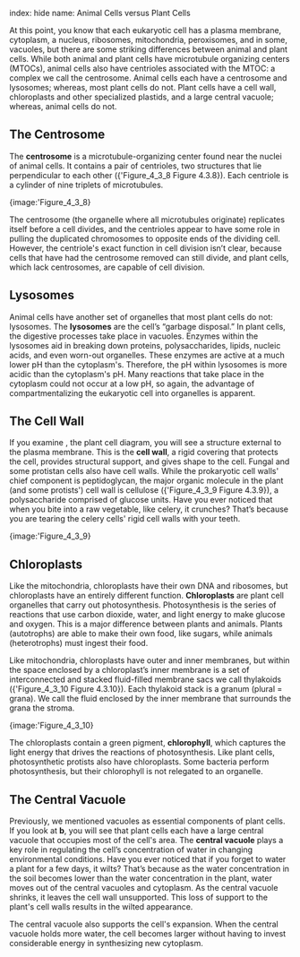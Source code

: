 index: hide
name: Animal Cells versus Plant Cells

At this point, you know that each eukaryotic cell has a plasma membrane, cytoplasm, a nucleus, ribosomes, mitochondria, peroxisomes, and in some, vacuoles, but there are some striking differences between animal and plant cells. While both animal and plant cells have microtubule organizing centers (MTOCs), animal cells also have centrioles associated with the MTOC: a complex we call the centrosome. Animal cells each have a centrosome and lysosomes; whereas, most plant cells do not. Plant cells have a cell wall, chloroplasts and other specialized plastids, and a large central vacuole; whereas, animal cells do not.

## The Centrosome

The  **centrosome** is a microtubule-organizing center found near the nuclei of animal cells. It contains a pair of centrioles, two structures that lie perpendicular to each other ({'Figure_4_3_8 Figure 4.3.8}). Each centriole is a cylinder of nine triplets of microtubules.


{image:'Figure_4_3_8}
        

The centrosome (the organelle where all microtubules originate) replicates itself before a cell divides, and the centrioles appear to have some role in pulling the duplicated chromosomes to opposite ends of the dividing cell. However, the centriole's exact function in cell division isn’t clear, because cells that have had the centrosome removed can still divide, and plant cells, which lack centrosomes, are capable of cell division.

## Lysosomes

Animal cells have another set of organelles that most plant cells do not: lysosomes. The  **lysosomes** are the cell’s “garbage disposal.” In plant cells, the digestive processes take place in vacuoles. Enzymes within the lysosomes aid in breaking down proteins, polysaccharides, lipids, nucleic acids, and even worn-out organelles. These enzymes are active at a much lower pH than the cytoplasm's. Therefore, the pH within lysosomes is more acidic than the cytoplasm's pH. Many reactions that take place in the cytoplasm could not occur at a low pH, so again, the advantage of compartmentalizing the eukaryotic cell into organelles is apparent.

## The Cell Wall

If you examine , the plant cell diagram, you will see a structure external to the plasma membrane. This is the  **cell wall**, a rigid covering that protects the cell, provides structural support, and gives shape to the cell. Fungal and some protistan cells also have cell walls. While the prokaryotic cell walls' chief component is peptidoglycan, the major organic molecule in the plant (and some protists') cell wall is cellulose ({'Figure_4_3_9 Figure 4.3.9}), a polysaccharide comprised of glucose units. Have you ever noticed that when you bite into a raw vegetable, like celery, it crunches? That’s because you are tearing the celery cells' rigid cell walls with your teeth.


{image:'Figure_4_3_9}
        

## Chloroplasts

Like the mitochondria, chloroplasts have their own DNA and ribosomes, but chloroplasts have an entirely different function.  **Chloroplasts** are plant cell organelles that carry out photosynthesis. Photosynthesis is the series of reactions that use carbon dioxide, water, and light energy to make glucose and oxygen. This is a major difference between plants and animals. Plants (autotrophs) are able to make their own food, like sugars, while animals (heterotrophs) must ingest their food.

Like mitochondria, chloroplasts have outer and inner membranes, but within the space enclosed by a chloroplast’s inner membrane is a set of interconnected and stacked fluid-filled membrane sacs we call thylakoids ({'Figure_4_3_10 Figure 4.3.10}). Each thylakoid stack is a granum (plural = grana). We call the fluid enclosed by the inner membrane that surrounds the grana the stroma.


{image:'Figure_4_3_10}
        

The chloroplasts contain a green pigment,  **chlorophyll**, which captures the light energy that drives the reactions of photosynthesis. Like plant cells, photosynthetic protists also have chloroplasts. Some bacteria perform photosynthesis, but their chlorophyll is not relegated to an organelle.

## The Central Vacuole

Previously, we mentioned vacuoles as essential components of plant cells. If you look at  **b**, you will see that plant cells each have a large central vacuole that occupies most of the cell's area. The  **central vacuole** plays a key role in regulating the cell’s concentration of water in changing environmental conditions. Have you ever noticed that if you forget to water a plant for a few days, it wilts? That’s because as the water concentration in the soil becomes lower than the water concentration in the plant, water moves out of the central vacuoles and cytoplasm. As the central vacuole shrinks, it leaves the cell wall unsupported. This loss of support to the plant's cell walls results in the wilted appearance.

The central vacuole also supports the cell's expansion. When the central vacuole holds more water, the cell becomes larger without having to invest considerable energy in synthesizing new cytoplasm.
